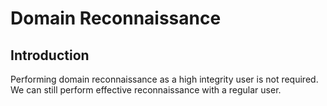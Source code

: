 # Domain Reconnaissance&#x20;

## Introduction

Performing domain reconnaissance as a high integrity user is not required. We can still perform effective reconnaissance with a regular user.


